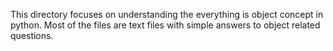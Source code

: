 This directory focuses on understanding the everything is object concept in python. Most of the files are text files with simple answers to object related questions.